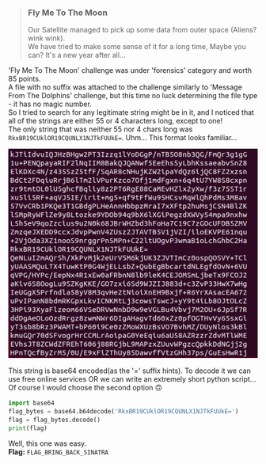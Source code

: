 > ### Fly Me To The Moon
> Our Satellite managed to pick up some data from outer space (Aliens? wink wink).  
> We have tried to make some sense of it for a long time, Maybe you can? It's a new year after all...

'Fly Me To The Moon' challenge was under 'forensics' category and worth 85 points.  
A file with no suffix was attached to the challenge similarly to 'Message From The Dolphins' challenge, but this time no luck determining the file type - it has no magic number.  
So I tried to search for any legitimate string might be in it, and I noticed that all of the strings are either 55 or 4 characters long, except to one!  
The only string that was neither 55 nor 4 chars long was `RkxBR19CUklOR19CQUNLX1NJTkFUUkE=`. Uhm... This format looks familiar...

![Strings output](/Matrix/Fly_Me_To_The_Moon/images/strings.png)  

This string is base64 encoded(as the '=' suffix hints). To decode it we can use free online services OR we can write an extremely short python script...  
Of course I would choose the second option :upside_down_face:

```python
import base64
flag_bytes = base64.b64decode('RkxBR19CUklOR19CQUNLX1NJTkFUUkE=')
flag = flag_bytes.decode()
print(flag)
```

Well, this one was easy.  
__Flag:__ `FLAG_BRING_BACK_SINATRA`
